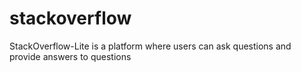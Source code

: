 # stackoverflow
StackOverflow-Lite is a platform where users can ask questions and provide answers to questions
